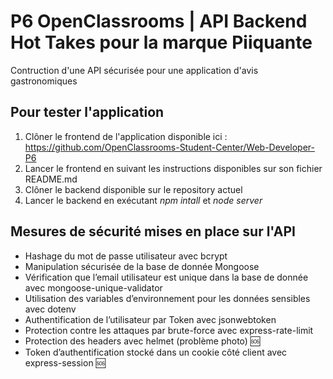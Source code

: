 # P6 OpenClassrooms | API Backend Hot Takes pour la marque Piiquante

Contruction d'une API sécurisée pour une application d'avis gastronomiques

## Pour tester l'application

1. Clôner le frontend de l'application disponible ici : https://github.com/OpenClassrooms-Student-Center/Web-Developer-P6
2. Lancer le frontend en suivant les instructions disponibles sur son fichier README.md
3. Clôner le backend disponible sur le repository actuel 
4. Lancer le backend en exécutant _npm intall_ et _node server_

## Mesures de sécurité mises en place sur l'API 

* Hashage du mot de passe utilisateur avec bcrypt
* Manipulation sécurisée de la base de donnée Mongoose
* Vérification que l’email utilisateur est unique dans la base de donnée avec mongoose-unique-validator
* Utilisation des variables d’environnement pour les données sensibles avec dotenv
* Authentification de l’utilisateur par Token avec jsonwebtoken
* Protection contre les attaques par brute-force avec express-rate-limit
* Protection des headers avec helmet (problème photo) 🆘
* Token d’authentification stocké dans un cookie côté client avec express-session 🆘